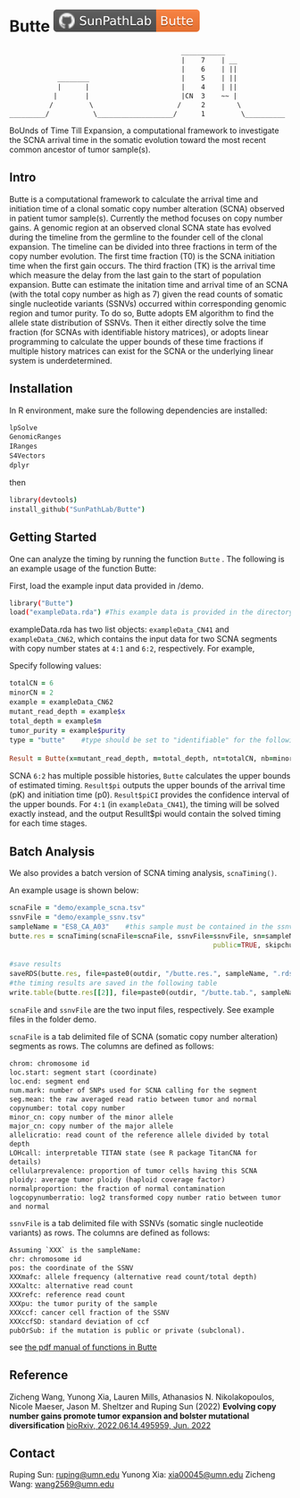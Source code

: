 # Butte ![Butte][badge_butte]


```
                                           ___________
                                           |    7    | __
                                           |    6    | ||
            ________                       |    5    | ||
            |      |                       |    4    | ||
           |       |                       |CN  3    ~~ |
          /         \                     /     2        \ 
_________/           \___________________/      1         \__________
```


BoUnds of Time Till Expansion, a computational framework to investigate the SCNA arrival time in the somatic evolution toward the most recent common ancestor of tumor sample(s).

## Intro

Butte is a computational framework to calculate the arrival time and initiation time of a clonal somatic copy number alteration (SCNA) observed in patient tumor sample(s). Currently the method focuses on copy number gains. A genomic region at an observed clonal SCNA state has evolved during the timeline from the germline to the founder cell of the clonal expansion. The timeline can be divided into three fractions in term of the copy number evolution. The first time fraction (T0) is the SCNA initiation time when the first gain occurs. The third fraction (TK) is the arrival time which measure the delay from the last gain to the start of population expansion. Butte can estimate the initation time and arrival time of an SCNA (with the total copy number as high as 7) given the read counts of somatic single nucleotide variants (SSNVs) occurred within corresponding genomic region and tumor purity. To do so, Butte adopts EM algorithm to find the allele state distribution of SSNVs. Then it either directly solve the time fraction (for SCNAs with identifiable history matrices), or adopts linear programming to calculate the upper bounds of these time fractions if multiple history matrices can exist for the SCNA or the underlying linear system is underdetermined.

## Installation

In R environment, make sure the following dependencies are installed:
```sh
lpSolve
GenomicRanges
IRanges
S4Vectors
dplyr
```

then
```sh
library(devtools)
install_github("SunPathLab/Butte")
```

## Getting Started
One can analyze the timing by running the function `Butte` . The following is an example usage of the function Butte:

First, load the example input data provided in /demo.
```sh
library("Butte")
load("exampleData.rda") #This example data is provided in the directory "demo"
```
exampleData.rda has two list objects: `exampleData_CN41` and `exampleData_CN62`, which contains the input data for two SCNA segments with copy number states at `4:1` and `6:2`, respectively. For example,

Specify following values:
```ruby
totalCN = 6
minorCN = 2
example = exampleData_CN62
mutant_read_depth = example$x
total_depth = example$m
tumor_purity = example$purity
type = "butte"    #type should be set to "identifiable" for the following

Result = Butte(x=mutant_read_depth, m=total_depth, nt=totalCN, nb=minorCN, qmethod="fullMLE", bootstrapCI="bootstrap", purity=tumor_purity, B=50)
```

SCNA `6:2` has multiple possible histories, `Butte` calculates the upper bounds of estimated timing. `Result$pi` outputs the upper bounds of the arrival time (pK) and initiation time (p0). `Result$piCI` provides the confidence interval of the upper bounds. For `4:1` (in `exampleData_CN41`), the timing will be solved exactly instead, and the output Resullt$pi would contain the solved timing for each time stages.


## Batch Analysis
We also provides a batch version of SCNA timing analysis, `scnaTiming()`.

An example usage is shown below:
```ruby
scnaFile = "demo/example_scna.tsv"
ssnvFile = "demo/example_ssnv.tsv"
sampleName = "ES8_CA_A03"    #this sample must be contained in the ssnv file with the same name (see column head instruction of ssnvFile)
butte.res = scnaTiming(scnaFile=scnaFile, ssnvFile=ssnvFile, sn=sampleName, outname=sampleName,
                                                   public=TRUE, skipchunk = 100, B=100, pubOrSub="pubOrSub")

#save results
saveRDS(butte.res, file=paste0(outdir, "/butte.res.", sampleName, ".rds"))
#the timing results are saved in the following table
write.table(butte.res[[2]], file=paste0(outdir, "/butte.tab.", sampleName, ".tsv"), sep="\t", quote=F, row.names=F)
```

`scnaFile` and `ssnvFile` are the two input files, respectively. See example files in the folder demo.

`scnaFile` is a tab delimited file of SCNA (somatic copy number alteration) segments as rows. The columns are defined as follows:
```
chrom: chromosome id
loc.start: segment start (coordinate)
loc.end: segment end
num.mark: number of SNPs used for SCNA calling for the segment
seg.mean: the raw averaged read ratio between tumor and normal
copynumber: total copy number
minor_cn: copy number of the minor allele 
major_cn: copy number of the major allele
allelicratio: read count of the reference allele divided by total depth
LOHcall: interpretable TITAN state (see R package TitanCNA for details)
cellularprevalence: proportion of tumor cells having this SCNA
ploidy: average tumor ploidy (haploid coverage factor)
normalproportion: the fraction of normal contamination
logcopynumberratio: log2 transformed copy number ratio between tumor and normal
```

`ssnvFile` is a tab delimited file with SSNVs (somatic single nucleotide variants) as rows. The columns are defined as follows:
```
Assuming `XXX` is the sampleName:
chr: chromosome id
pos: the coordinate of the SSNV
XXXmafc: allele frequency (alternative read count/total depth)  
XXXaltc: alternative read count  
XXXrefc: reference read count  
XXXpu: the tumor purity of the sample  
XXXccf: cancer cell fraction of the SSNV  
XXXccfSD: standard deviation of ccf  
pubOrSub: if the mutation is public or private (subclonal).
```

see [the pdf manual of functions in Butte](https://github.com/SunPathLab/Butte/blob/main/man/Butte_0.0.0.9000.pdf) 


## Reference

Zicheng Wang, Yunong Xia, Lauren Mills, Athanasios N. Nikolakopoulos, Nicole Maeser, Jason M. Sheltzer and Ruping Sun (2022)
**Evolving copy number gains promote tumor expansion and bolster mutational diversification**
[bioRxiv, 2022.06.14.495959, Jun. 2022](https://doi.org/10.1101/2022.06.14.495959)


## Contact
Ruping Sun: ruping@umn.edu
Yunong Xia: xia00045@umn.edu
Zicheng Wang: wang2569@umn.edu

[badge_butte]:      assets/badges/badge_butte.svg
